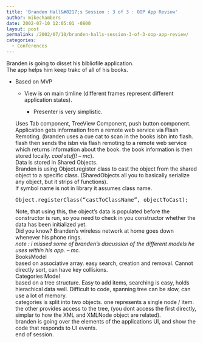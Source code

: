 ```yaml
---
title: 'Branden Hall&#8217;s Session : 3 of 3 : OOP App Review'
author: mikechambers
date: 2002-07-10 12:05:01 -0800
layout: post
permalink: /2002/07/10/branden-halls-session-3-of-3-oop-app-review/
categories:
  - Conferences
---
```



Branden is going to disset his bibliofile application.  
The app helps him keep trakc of all of his books.  
  
*   Based on MVP  
    *   View is on main timline (different frames represent different application states).  
        *   Presenter is very simplistic.</UL>
          
        Uses Tab component, TreeView Component, push button component.  
        Application gets information from a remote web service via Flash Remoting. (branden uses a cue cat to scan in the books isbn into flash. flash then sends the isbn via flash remoting to a remote web service which returns information about the book. the book information is then stored locally. *cool stuff! &#8211; mc*).  
        Data is stored in Shared Objects.  
        Branden is using Object.register class to cast the object from the shared object to a specific class. (SharedObjects all you to basically serialize any object, but it strips of functions).  
        If symbol name is not in library it assumes class name.
        <PRE>Object.registerClass(&#8220;castToClassName&#8221;, objectToCast);</PRE>
        
          
        Note, that using this, the object&#8217;s data is populated before the constructor is run, so you need to check in you constructor whether the data has been initialized yet.  
        Did you know? Branden&#8217;s wireless network at home goes down whenever his phone rings.  
        *note : i missed some of branden&#8217;s discussion of the different models he uses within his app. &#8211; mc.*  
        BooksModel  
        based on associative array. easy search, creation and removal. Cannot directly sort, can have key collisions.  
        Categories Model  
        based on a tree structure. Easy to add items, searching is easy, holds hierachical data well. Difficult to code, spanning tree can be slow, can use a lot of memory.  
        categories is split into two objects. one represents a single node / item. the other provides access to the tree, (you dont access the first directly, simplar to how the XML and XMLNode object are related).  
        branden is going over the elements of the applications UI, and show the code that responds to UI events.  
        end of session.</p>
